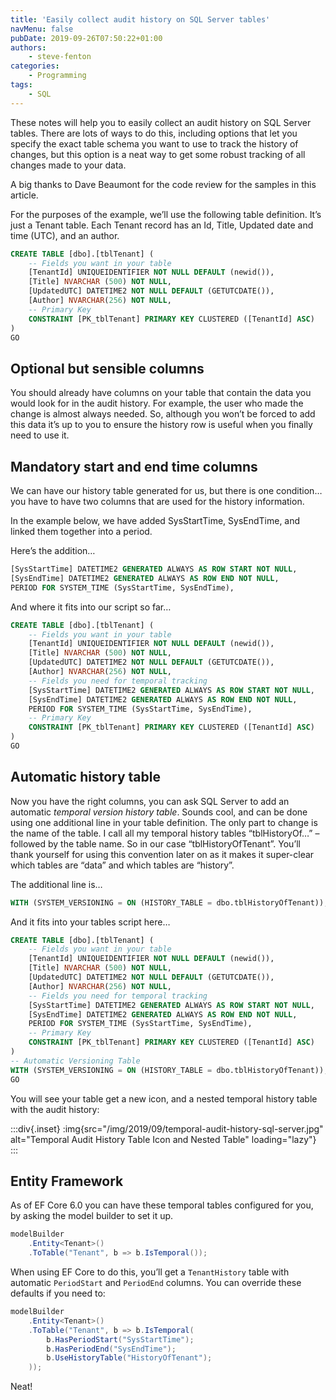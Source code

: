 ```yaml
---
title: 'Easily collect audit history on SQL Server tables'
navMenu: false
pubDate: 2019-09-26T07:50:22+01:00
authors:
    - steve-fenton
categories:
    - Programming
tags:
    - SQL
---
```


These notes will help you to easily collect an audit history on SQL Server tables. There are lots of ways to do this, including options that let you specify the exact table schema you want to use to track the history of changes, but this option is a neat way to get some robust tracking of all changes made to your data.

A big thanks to Dave Beaumont for the code review for the samples in this article.

For the purposes of the example, we’ll use the following table definition. It’s just a Tenant table. Each Tenant record has an Id, Title, Updated date and time (UTC), and an author.

```sql
CREATE TABLE [dbo].[tblTenant] (
    -- Fields you want in your table
    [TenantId] UNIQUEIDENTIFIER NOT NULL DEFAULT (newid()),
    [Title] NVARCHAR (500) NOT NULL,
    [UpdatedUTC] DATETIME2 NOT NULL DEFAULT (GETUTCDATE()), 
    [Author] NVARCHAR(256) NOT NULL, 
    -- Primary Key
    CONSTRAINT [PK_tblTenant] PRIMARY KEY CLUSTERED ([TenantId] ASC)
)
GO
```

## Optional but sensible columns

You should already have columns on your table that contain the data you would look for in the audit history. For example, the user who made the change is almost always needed. So, although you won’t be forced to add this data it’s up to you to ensure the history row is useful when you finally need to use it.

## Mandatory start and end time columns

We can have our history table generated for us, but there is one condition… you have to have two columns that are used for the history information.

In the example below, we have added SysStartTime, SysEndTime, and linked them together into a period.

Here’s the addition…

```sql
[SysStartTime] DATETIME2 GENERATED ALWAYS AS ROW START NOT NULL, 
[SysEndTime] DATETIME2 GENERATED ALWAYS AS ROW END NOT NULL,
PERIOD FOR SYSTEM_TIME (SysStartTime, SysEndTime),
```

And where it fits into our script so far…

```sql
CREATE TABLE [dbo].[tblTenant] (
    -- Fields you want in your table
    [TenantId] UNIQUEIDENTIFIER NOT NULL DEFAULT (newid()),
    [Title] NVARCHAR (500) NOT NULL,
    [UpdatedUTC] DATETIME2 NOT NULL DEFAULT (GETUTCDATE()), 
    [Author] NVARCHAR(256) NOT NULL, 
    -- Fields you need for temporal tracking
    [SysStartTime] DATETIME2 GENERATED ALWAYS AS ROW START NOT NULL, 
    [SysEndTime] DATETIME2 GENERATED ALWAYS AS ROW END NOT NULL,
    PERIOD FOR SYSTEM_TIME (SysStartTime, SysEndTime),
    -- Primary Key
    CONSTRAINT [PK_tblTenant] PRIMARY KEY CLUSTERED ([TenantId] ASC)
)
GO
```

## Automatic history table

Now you have the right columns, you can ask SQL Server to add an automatic *temporal version history table*. Sounds cool, and can be done using one additional line in your table definition. The only part to change is the name of the table. I call all my temporal history tables “tblHistoryOf…” – followed by the table name. So in our case “tblHistoryOfTenant”. You’ll thank yourself for using this convention later on as it makes it super-clear which tables are “data” and which tables are “history”.

The additional line is…

```sql
WITH (SYSTEM_VERSIONING = ON (HISTORY_TABLE = dbo.tblHistoryOfTenant));
```

And it fits into your tables script here…

```sql
CREATE TABLE [dbo].[tblTenant] (
    -- Fields you want in your table
    [TenantId] UNIQUEIDENTIFIER NOT NULL DEFAULT (newid()),
    [Title] NVARCHAR (500) NOT NULL,
    [UpdatedUTC] DATETIME2 NOT NULL DEFAULT (GETUTCDATE()), 
    [Author] NVARCHAR(256) NOT NULL, 
    -- Fields you need for temporal tracking
    [SysStartTime] DATETIME2 GENERATED ALWAYS AS ROW START NOT NULL, 
    [SysEndTime] DATETIME2 GENERATED ALWAYS AS ROW END NOT NULL,
    PERIOD FOR SYSTEM_TIME (SysStartTime, SysEndTime),
    -- Primary Key
    CONSTRAINT [PK_tblTenant] PRIMARY KEY CLUSTERED ([TenantId] ASC)
)
-- Automatic Versioning Table
WITH (SYSTEM_VERSIONING = ON (HISTORY_TABLE = dbo.tblHistoryOfTenant));
GO
```

You will see your table get a new icon, and a nested temporal history table with the audit history:

:::div{.inset}
:img{src="/img/2019/09/temporal-audit-history-sql-server.jpg" alt="Temporal Audit History Table Icon and Nested Table" loading="lazy"}
:::

## Entity Framework

As of EF Core 6.0 you can have these temporal tables configured for you, by asking the model builder to set it up.

```csharp
modelBuilder
    .Entity<Tenant>()
    .ToTable("Tenant", b => b.IsTemporal());
```

When using EF Core to do this, you’ll get a `TenantHistory` table with automatic `PeriodStart` and `PeriodEnd` columns. You can override these defaults if you need to:

```csharp
modelBuilder
    .Entity<Tenant>()
    .ToTable("Tenant", b => b.IsTemporal(
        b.HasPeriodStart("SysStartTime");
        b.HasPeriodEnd("SysEndTime");
        b.UseHistoryTable("HistoryOfTenant");
    ));
```

Neat!